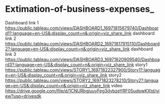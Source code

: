 # Extimation-of-business-expenses_
Dashboard link 1 https://public.tableau.com/views/DASHBOARD1_16971815679740/Dashboard1?:language=en-US&:display_count=n&:origin=viz_share_link
dashboard link 2 https://public.tableau.com/views/DASHBOARD2_16971817915110/Dashboard2?:language=en-US&:display_count=n&:origin=viz_share_link
dashboard link 3 https://public.tableau.com/views/DASHBOARD3_16971820909540/Dashboard3?:language=en-US&:display_count=n&:origin=viz_share_link
story1 https://public.tableau.com/views/STORY1_16971822327900/Story1?:language=en-US&:display_count=n&:origin=viz_share_link
story2 https://public.tableau.com/views/STORY2_16971823278210/Story2?:language=en-US&:display_count=n&:origin=viz_share_link
video https://drive.google.com/file/d/1CNURbgjuuyFeg3dybzeYRF0SudpwKXtd/view?usp=drivesdk
